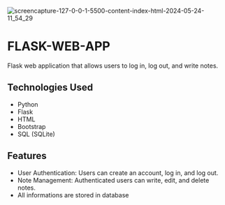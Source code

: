![screencapture-127-0-0-1-5500-content-index-html-2024-05-24-11_54_29](https://github.com/jogeorge07/Flask-Web-App/assets/86243195/15fc7c62-1363-493a-9b37-5fd1066303d7)

# FLASK-WEB-APP

Flask web application that allows users to log in, log out, and write notes.

## Technologies Used

- Python
- Flask
- HTML
- Bootstrap
- SQL (SQLite)

## Features

- User Authentication: Users can create an account, log in, and log out.
- Note Management: Authenticated users can write, edit, and delete notes.
- All informations are stored in database

